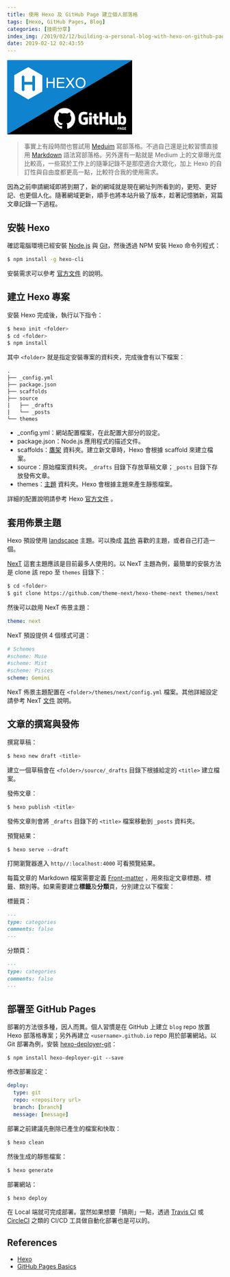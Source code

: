 ```yaml
---
title: 使用 Hexo 及 GitHub Page 建立個人部落格
tags: [Hexo, GitHub Pages, Blog]
categories: [技術分享]
index_img: /2019/02/12/building-a-personal-blog-with-hexo-on-github-page/cover.png
date: 2019-02-12 02:43:55
---
```


![](/2019/02/12/building-a-personal-blog-with-hexo-on-github-page/cover.png)

> 事實上有段時間也嘗試用 [Meduim](https://medium.com/) 寫部落格。不過自己還是比較習慣直接用 [Markdown](https://markdown.tw/) 語法寫部落格。另外還有一點就是 Medium 上的文章曝光度比較高，一些寫於工作上的隨筆記錄不是那麼適合大眾化，加上 Hexo 的自訂性與自由度都更高一點，比較符合我的使用需求。

<!-- more -->

因為之前申請網域即將到期了，新的網域就是現在網址列所看到的，更短、更好記、也更個人化。隨著網域更新，順手也將本站升級了版本，趁著記憶猶新，寫篇文章記錄一下過程。

## 安裝 Hexo

確認電腦環境已經安裝 [Node.js](http://nodejs.org/) 與 [Git](http://git-scm.com/)，然後透過 NPM 安裝 Hexo 命令列程式：

```bash
$ npm install -g hexo-cli
```

安裝需求可以參考 [官方文件](https://hexo.io/zh-tw/docs/index.html) 的說明。

## 建立 Hexo 專案

安裝 Hexo 完成後，執行以下指令：

```bash
$ hexo init <folder>
$ cd <folder>
$ npm install
```

其中 `<folder>` 就是指定安裝專案的資料夾，完成後會有以下檔案：

```
.
├── _config.yml
├── package.json
├── scaffolds
├── source
|   ├── _drafts
|   └── _posts
└── themes
```

* _config.yml：網站配置檔案，在此配置大部分的設定。
* package.json：Node.js 應用程式的描述文件。
* scaffolds：[鷹架](https://hexo.io/zh-tw/docs/writing.html#%E9%B7%B9%E6%9E%B6%EF%BC%88Scaffold%EF%BC%89) 資料夾。建立新文章時，Hexo 會根據 scaffold 來建立檔案。
* source：原始檔案資料夾。`_drafts` 目錄下存放草稿文章；`_posts` 目錄下存放發佈文章。
* themes：[主題](https://hexo.io/zh-tw/docs/themes) 資料夾。Hexo 會根據主題來產生靜態檔案。

詳細的配置說明請參考 Hexo [官方文件](https://hexo.io/zh-tw/docs/configuration) 。

## 套用佈景主題

Hexo 預設使用 [landscape](https://github.com/hexojs/hexo-theme-landscape) 主題。可以換成 [其他](https://hexo.io/themes/) 喜歡的主題，或者自己打造一個。

[NexT](https://github.com/theme-next/hexo-theme-next) 這套主題應該是目前最多人使用的。以 NexT 主題為例，最簡單的安裝方法是 clone 該 repo 至 `themes` 目錄下： 

```bash
$ cd <folder>
$ git clone https://github.com/theme-next/hexo-theme-next themes/next
```

然後可以啟用 NexT 佈景主題：

```yml
theme: next
```

NexT 預設提供 4 個樣式可選：

```yml
# Schemes
#scheme: Muse
#scheme: Mist
#scheme: Pisces
scheme: Gemini
```

NexT 佈景主題配置在 `<folder>/themes/next/config.yml` 檔案。其他詳細設定請參考 NexT [文件](https://theme-next.org/) 說明。

## 文章的撰寫與發佈

撰寫草稿：

```bash
$ hexo new draft <title>
```

建立一個草稿會在 `<folder>/source/_drafts` 目錄下根據給定的 `<title>` 建立檔案。

發佈文章：

```bash
$ hexo publish <title>
```

發佈文章則會將 `_drafts` 目錄下的 `<title>` 檔案移動到 `_posts` 資料夾。

預覽結果：

```basg
$ hexo serve --draft
```

打開瀏覽器進入 `http//:localhost:4000` 可看預覽結果。

每篇文章的 Markdown 檔案需要定義 [Front-matter](https://hexo.io/zh-tw/docs/front-matter) ，用來指定文章標題、標籤、類別等。如果需要建立**標籤**及**分類**頁，分別建立以下檔案：

標籤頁：

```markdown
---
type: categories
comments: false
---
```

分類頁：

```markdown
---
type: categories
comments: false
---
```

## 部署至 GitHub Pages

部署的方法很多種，因人而異。個人習慣是在 GitHub 上建立 `blog` repo 放置 Hexo 部落格專案；另外再建立 `<username>.github.io` repo 用於部署網站。以 Git 部署為例，安裝 [hexo-deployer-git](https://github.com/hexojs/hexo-deployer-git)：

```
$ npm install hexo-deployer-git --save
```

修改部署設定：

```yml
deploy:
  type: git
  repo: <repository url>
  branch: [branch]
  message: [message]
```

部署之前建議先刪除已產生的檔案和快取：

```bash
$ hexo clean
```

然後生成的靜態檔案：

```bash
$ hexo generate
```

部署網站：

```bash
$ hexo deploy
```

在 Local 端就可完成部署。當然如果想要「搞剛」一點，透過 [Travis CI](http://travis-ci.org/) 或 [CircleCI](https://circleci.com/) 之類的 CI/CD 工具做自動化部署也是可以的。

## References

* [Hexo](https://hexo.io/zh-tw/)
* [GitHub Pages Basics](https://help.github.com/categories/github-pages-basics/)